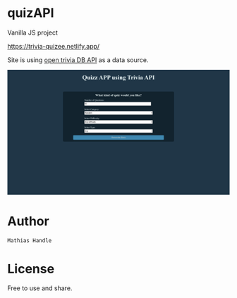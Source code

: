 # quizAPI

  Vanilla JS project
  
  https://trivia-quizee.netlify.app/

Site is using [open trivia DB API](https://opentdb.com/api_config.php) as a data source.

![](view.png)

# Author

    Mathias Handle

# License

Free to use and share.
